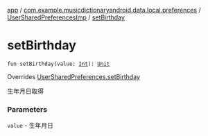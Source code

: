 [app](../../index.md) / [com.example.musicdictionaryandroid.data.local.preferences](../index.md) / [UserSharedPreferencesImp](index.md) / [setBirthday](./set-birthday.md)

# setBirthday

`fun setBirthday(value: `[`Int`](https://kotlinlang.org/api/latest/jvm/stdlib/kotlin/-int/index.html)`): `[`Unit`](https://kotlinlang.org/api/latest/jvm/stdlib/kotlin/-unit/index.html)

Overrides [UserSharedPreferences.setBirthday](../-user-shared-preferences/set-birthday.md)

生年月日取得

### Parameters

`value` - 生年月日